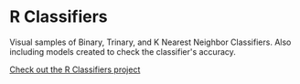 <link rel="stylesheet" href="/assets/css/main.css">

# R Classifiers

Visual samples of Binary, Trinary, and K Nearest Neighbor Classifiers.  Also including models created to check the classifier's accuracy.

[Check out the R Classifiers project](https://github.com/michelle-bh/michelle-bh.github.io.git/R-Classifiers)
